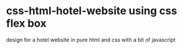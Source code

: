 # css-html-hotel-website using css flex box
design for a hotel website in pure html and css with a bit of javascript

